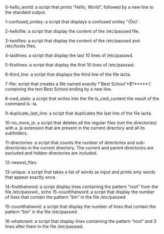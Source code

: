 0-hello_world: a script that prints “Hello, World”, followed by a new line to the standard output.
 
1-confused_smiley: a script that displays a confused smiley "(Ôo)'.

2-hellofile: a script that display the content of the /etc/passwd file.

3-twofiles: a script that display the content of the /etc/passwd and /etc/hosts files.

4-lastlines: a script that display the last 10 lines of /etc/passwd.

5-firstlines: a script that display the first 10 lines of /etc/passwd.

6-third_line: a script that displays the third line of the file iacta.

7-file: script that creates a file named exactly \*\'Best School\'\*$\?\*\*\*\*\*:) containing the text Best School ending by a new line.

8-cwd_state: a script that writes into the file ls_cwd_content the result of the command ls -la.

9-duplicate_last_line: a script that duplicates the last line of the file iacta.

10-no_more_js: a script that deletes all the regular files (not the directories) with a .js extension that are present in the current directory and all its subfolders.

11-directories: a script that counts the number of directories and sub-directories in the current directory. The current and parent directories are excluded and hidden directories are included.

12-newest_files

13-unique: a script that takes a list of words as input and prints only words that appear exactly once.

14-findthatword: a script display lines containing the pattern “root” from the file /etc/passwd., echo 
15-countthatword: a script that display the number of lines that contain the pattern “bin” in the file /etc/passwd

15-countthatword: a script that display the number of lines that contain the pattern “bin” in the file /etc/passwd .

16-whatsnext: a script that display lines containing the pattern “root” and 3 lines after them in the file /etc/passwd.

